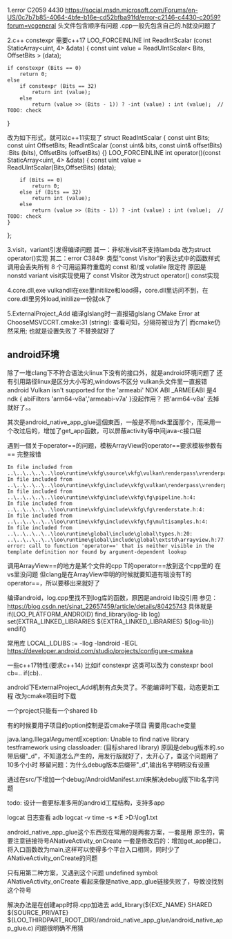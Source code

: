 
1.error C2059 4430
https://social.msdn.microsoft.com/Forums/en-US/0c7b7b85-4064-4bfe-b16e-cd52bfba91fd/error-c2146-c4430-c2059?forum=vcgeneral
头文件包含顺序有问题
.cpp一般先包含自己的.h就没问题了

2.c++ constexpr
需要c++17
LOO_FORCEINLINE int ReadIntScalar (const StaticArray<uint, 4> &data)
{
    const uint	value = ReadUIntScalar< Bits, OffsetBits > (data);

    if constexpr (Bits == 0)
        return 0;
    else
        if constexpr (Bits == 32)
            return int (value);
        else
            return (value >> (Bits - 1)) ? -int (value) : int (value);	// TODO: check
}

改为如下形式，就可以c++11实现了
struct ReadIntScalar
{
    const uint Bits;
    const uint OffsetBits;
    ReadIntScalar (const uint& bits, const uint& offsetBits) :Bits (bits), OffsetBits (offsetBits) {}
    LOO_FORCEINLINE int operator()(const StaticArray<uint, 4> &data)
    {
        const uint	value = ReadUIntScalar(Bits,OffsetBits) (data);

        if (Bits == 0)
            return 0;
        else if (Bits == 32)
            return int (value);
        else
            return (value >> (Bits - 1)) ? -int (value) : int (value);	// TODO: check
    }
};

3.visit，variant引发得编译问题
其一：非标准visit不支持lambda
改为struct operator()实现
其二：error C3849: 类型“const Visitor”的表达式中的函数样式调用会丢失所有 8 个可用运算符重载的 const 和/或 volatile 限定符
原因是nonstd variant visit实现使用了 const VIsitor
改为struct operator() const实现


4.core.dll,exe
vulkandll在exe里initilize和load得，core.dll里访问不到，在core.dll里另外load,initilize一份就ok了


5.ExternalProject_Add
编译glslang时一直报错glslang CMake Error at ChooseMSVCCRT.cmake:31 (string):
查看可知，分隔符被设为了|
而cmake仍然采用;
也就是设置失败了
不替换就好了


## android环境
除了一堆clang下不符合语法火linux下没有的接口外，就是android环境问题了
还有引用路径linux是区分大小写的,windows不区分
vulkan头文件里一直报错android Vulkan isn't supported for the 'armeabi' NDK ABI
_ARMEEABI 是4
ndk { abiFilters  'arm64-v8a','armeabi-v7a' }没起作用？
把'arm64-v8a' 去掉就好了。。

其次是android_native_app_glue這個東西，一般是不用ndk里面那个，而采用一个改过后的，增加了get_app函数，可以屏蔽activity等中间java-c接口层

遇到一個关于operator==的问题，模板ArrayView的operator==要求模板参数有==
完整报错
````
In file included from ..\..\..\..\..\loo\runtime\vkfg\source\vkfg\vulkan\renderpass\vrenderpass.cpp:4:
In file included from ..\..\..\..\..\loo\runtime\vkfg\include\vkfg\vulkan\renderpass\vrenderpass.h:3:
In file included from ..\..\..\..\..\loo\runtime\vkfg\include\vkfg\fg\pipeline.h:4:
In file included from ..\..\..\..\..\loo\runtime\vkfg\include\vkfg\fg\renderstate.h:4:
In file included from ..\..\..\..\..\loo\runtime\vkfg\include\vkfg\fg\multisamples.h:4:
In file included from ..\..\..\..\..\loo\runtime\global\include\global\types.h:20:
..\..\..\..\..\loo\runtime\global\include\global\extstd\arrayview.h:77:25: error: call to function 'operator==' that is neither visible in the template definition nor found by argument-dependent lookup
````

调用ArrayView==的地方是某个文件的cpp
T的operator==放到这个cpp里的
在vs里没问题
但clang是在ArrayView<T>申明的时候就要知道有哦没有T的operator==，所以要移出来就好了

编译android，log.cpp里找不到log库的函数，原因是android lib没引用
参见：https://blog.csdn.net/sinat_22657459/article/details/80425743
具体就是
if(LOO_PLATFORM_ANDROID)
    find_library(log-lib log)
    set(EXTRA_LINKED_LIBRARIES ${EXTRA_LINKED_LIBRARIES}  ${log-lib})
endif()

常用库
LOCAL_LDLIBS := -llog -landroid -lEGL 
https://developer.android.com/studio/projects/configure-cmakea


一些c++17特性(要求c++14)
比如if constexpr
这类可以改为
constexpr bool cb=..
if(cb)..


android下ExternalProject_Add机制有点失灵了。不能编译时下载，动态更新工程
改为cmake项目时下载


一个project只能有一个shared lib



有的时候要用子项目的option控制是否cmake子项目
需要用cache变量


 java.lang.IllegalArgumentException: Unable to find native library testframework using classloader: (目标shared library)
原因是debug版本的.so 带后缀"_d"，不知道怎么产生的，用发行版就好了，太开心了，查这个问题用了10多个小时
移留问题：为什么debug版本后缀带"_d",输出名字明明没有设置

通过在src/下增加一个debug/AndroidManifest.xml来解决debug版下lib名字问题
<meta-data 
    tools:replace="android:value"
    android:name="android.app.lib_name"
    android:value='testframework_d'/>


todo: 设计一套更标准多用的android工程结构，支持多app

logcat 日志查看
adb logcat   -v time -s *:E >D:\log1.txt


android_native_app_glue这个东西现在常用的是两套方案，一套是用 原生的，需要注意链接符号ANativeActivity_onCreate
一套是修改后的：增加get_app接口，将入口函数改为main,这样可以使得多个平台入口相同，同时少了ANativeActivity_onCreate的问题

只有用第二种方案，又遇到这个问题 undefined symbol: ANativeActivity_onCreate
看起来像是native_app_glue链接失败了，导致没找到这个符号

解决办法是在创建app时将.cpp加进去
add_library(${EXE_NAME} SHARED  ${SOURCE_PRIVATE} 
${LOO_THIRDPART_ROOT_DIR}/android_native_app_glue/android_native_app_glue.c)
问题很明确不用猜

